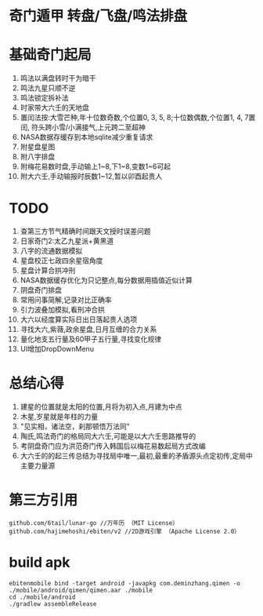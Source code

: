 # 奇门遁甲 转盘/飞盘/鸣法排盘

# 基础奇门起局
1. 鸣法以满盘转时干为暗干
2. 鸣法九星只顺不逆
3. 鸣法锁定拆补法
4. 时家带大六壬的天地盘
5. 置闰法按:大雪芒种,年十位数奇数,个位置0, 3, 5, 8;十位数偶数,个位置1, 4, 7置闰,
 符头跨小雪/小满接气,上元跨二至超神
6. NASA数据存缓存到本地sqlite减少重复请求
7. 附星盘星图
8. 附八字排盘
9. 附梅花易数时盘,手动输上1~8,下1~8,变数1~6可起
10. 附大六壬,手动输报时辰数1~12,暂以卯酉起贵人


# TODO
1. 查第三方节气精确时间跟天文授时误差问题
2. 日家奇门2:太乙九星派+黄黑道
3. 八字的流通数据模拟
4. 星盘校正七政四余星宿角度
5. 星盘计算合拱冲刑
6. NASA数据缓存优化为只记整点,每分数据用插值近似计算
7. 阴盘奇门排盘
8. 常用问事简解,记录对比正确率
9. 引力波叠加模拟,看刑冲合拱
10. 大六以经度算实际日出日落起贵人选项
11. 寻找大六,紫薇,政余星盘,日月互缠的合力关系
12. 量化地支五行量及60甲子五行量,寻找变化规律
13. UI增加DropDownMenu

# 总结心得
1. 建星的位置就是太阳的位置,月将为初入点,月建为中点
2. 木星,岁星就是年柱的力量
3. "见实相，诸法空，刹那顿悟万法同"
4. 陶氏,鸣法奇门的格局同大六壬,可能是以大六壬思路推导的
5. 考阴盘奇门应为洪范奇门传入韩国后以梅花易数起局方式改编
6. 大六壬的的起三传总结为寻找局中唯一,最初,最重的矛盾源头点定初传,定局中主要力量源


# 第三方引用
	github.com/6tail/lunar-go //万年历 （MIT License）
	github.com/hajimehoshi/ebiten/v2 //2D游戏引擎 （Apache License 2.0）

# build apk
```shell
ebitenmobile bind -target android -javapkg com.deminzhang.qimen -o ./mobile/android/qimen/qimen.aar ./mobile
cd ./mobile/android
./gradlew assembleRelease